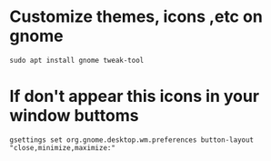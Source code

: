 # Customize themes, icons ,etc on gnome 
```
sudo apt install gnome tweak-tool
```

# If don't appear this icons in your window buttoms
```
gsettings set org.gnome.desktop.wm.preferences button-layout "close,minimize,maximize:"
```
